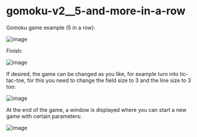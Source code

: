 # gomoku-v2__5-and-more-in-a-row

Gomoku game example (5 in a row):

![image](https://user-images.githubusercontent.com/78417431/217353589-456e5557-9880-4b41-bcdc-b1ff6e9fef91.png)

Finish:

![image](https://user-images.githubusercontent.com/78417431/217353721-8f03f97a-31f2-4289-9c04-c90265572dd9.png)


If desired, the game can be changed as you like, for example turn into tic-tac-toe, for this you need to change the field size to 3 and the line size to 3 too:

![image](https://user-images.githubusercontent.com/78417431/217354865-11a1ac95-85c8-49c4-8da7-bee4c4abd1ad.png)



At the end of the game, a window is displayed where you can start a new game with certain parameters:

![image](https://user-images.githubusercontent.com/78417431/217354646-8d0ef511-6da1-429d-b710-5693d0fa6f14.png)

